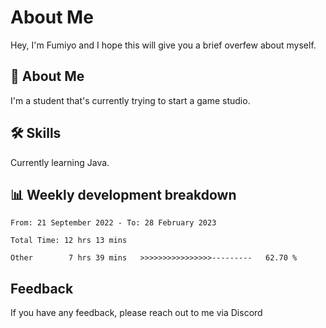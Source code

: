 
# About Me

Hey, I'm Fumiyo and I hope this will give you a brief overfew about myself.


## 🚀 About Me
I'm a student that's currently trying to start a game studio.


## 🛠 Skills

Currently learning Java.


## 📊 Weekly development breakdown
<!--START_SECTION:waka-->

```text
From: 21 September 2022 - To: 28 February 2023

Total Time: 12 hrs 13 mins

Other        7 hrs 39 mins   >>>>>>>>>>>>>>>>---------   62.70 %
```

<!--END_SECTION:waka-->


## Feedback

If you have any feedback, please reach out to me via Discord
